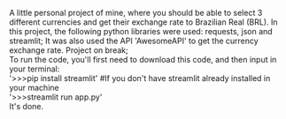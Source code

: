 A little personal project of mine, where you should be able to select 3 different currencies and get their exchange rate to Brazilian Real (BRL). In this project, the following python libraries were used:  requests, json and streamlit; It was also used the API 'AwesomeAPI' to get the currency exchange rate.
Project on break;  
To run the code, you'll first need to download this code, and then input in your terminal:  
'>>>pip install streamlit' #If you don't have streamlit already installed in your machine  
'>>>streamlit run app.py'  
It's done.

